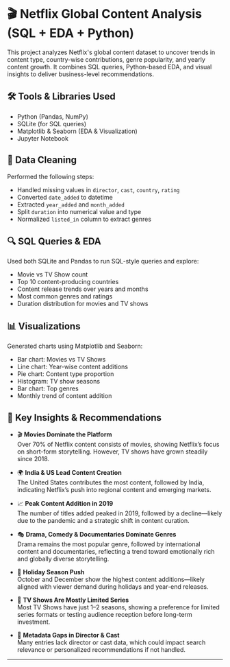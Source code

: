 # 🎬 Netflix Global Content Analysis (SQL + EDA + Python)

This project analyzes Netflix's global content dataset to uncover trends in content type, country-wise contributions, genre popularity, and yearly content growth. It combines SQL queries, Python-based EDA, and visual insights to deliver business-level recommendations.


## 🛠️ Tools & Libraries Used
- Python (Pandas, NumPy)
- SQLite (for SQL queries)
- Matplotlib & Seaborn (EDA & Visualization)
- Jupyter Notebook


## 🧹 Data Cleaning
Performed the following steps:
- Handled missing values in `director`, `cast`, `country`, `rating`
- Converted `date_added` to datetime
- Extracted `year_added` and `month_added`
- Split `duration` into numerical value and type
- Normalized `listed_in` column to extract genres


## 🔍 SQL Queries & EDA
Used both SQLite and Pandas to run SQL-style queries and explore:
- Movie vs TV Show count
- Top 10 content-producing countries
- Content release trends over years and months
- Most common genres and ratings
- Duration distribution for movies and TV shows


## 📊 Visualizations
Generated charts using Matplotlib and Seaborn:
- Bar chart: Movies vs TV Shows
- Line chart: Year-wise content additions
- Pie chart: Content type proportion
- Histogram: TV show seasons
- Bar chart: Top genres
- Monthly trend of content addition



## 📌 Key Insights & Recommendations

- 🎬 **Movies Dominate the Platform**  
  Over 70% of Netflix content consists of movies, showing Netflix’s focus on short-form storytelling. However, TV shows have grown steadily since 2018.

- 🌍 **India & US Lead Content Creation**  
  The United States contributes the most content, followed by India, indicating Netflix’s push into regional content and emerging markets.

- 📈 **Peak Content Addition in 2019**  
  The number of titles added peaked in 2019, followed by a decline—likely due to the pandemic and a strategic shift in content curation.

- 🎭 **Drama, Comedy & Documentaries Dominate Genres**  
  Drama remains the most popular genre, followed by international content and documentaries, reflecting a trend toward emotionally rich and globally diverse storytelling.

- 📅 **Holiday Season Push**  
  October and December show the highest content additions—likely aligned with viewer demand during holidays and year-end releases.

- 📏 **TV Shows Are Mostly Limited Series**  
  Most TV Shows have just 1–2 seasons, showing a preference for limited series formats or testing audience reception before long-term investment.

- 🧹 **Metadata Gaps in Director & Cast**  
  Many entries lack director or cast data, which could impact search relevance or personalized recommendations if not handled.

---
